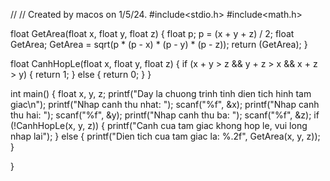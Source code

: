 //
// Created by macos on 1/5/24.
#include<stdio.h>
#include<math.h>

float GetArea(float x, float y, float z) {
    float p;
    p = (x + y + z) / 2;
    float GetArea;
    GetArea = sqrt(p * (p - x) * (p - y) * (p - z));
    return (GetArea);
}

float CanhHopLe(float x, float y, float z) {
    if (x + y > z && y + z > x && x + z > y) {
        return 1;
    } else {
        return 0;
    }
}

int main() {
    float x, y, z;
    printf("Day la chuong trinh tinh dien tich hinh tam giac\n");
    printf("Nhap canh thu nhat: ");
    scanf("%f", &x);
    printf("Nhap canh thu hai: ");
    scanf("%f", &y);
    printf("Nhap canh thu ba: ");
    scanf("%f", &z);
    if (!CanhHopLe(x, y, z)) {
        printf("Canh cua tam giac khong hop le, vui long nhap lai");
    } else {
        printf("Dien tich cua tam giac la: %.2f", GetArea(x, y, z));
    }

}
